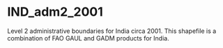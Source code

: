 # IND_adm2_2001

Level 2 administrative boundaries for India circa 2001. This shapefile is a combination of FAO GAUL and GADM products for India.
